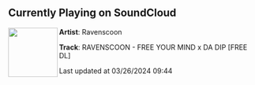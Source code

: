 ## Currently Playing on SoundCloud

[<img align="left" width="100" src="https://i1.sndcdn.com/artworks-eUNEcM14Jp7RG9qs-rfKdiA-t500x500.jpg">](https://soundcloud.com/ravenscoon/ravenscoon-free-your-mind-x-da-dip-free-dl)

**Artist**: Ravenscoon 

**Track**: RAVENSCOON - FREE YOUR MIND x DA DIP [FREE DL]

Last updated at 03/26/2024 09:44
